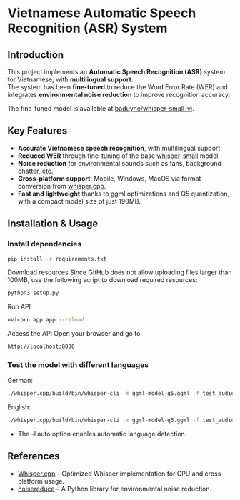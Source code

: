 # Vietnamese Automatic Speech Recognition (ASR) System

## Introduction
This project implements an **Automatic Speech Recognition (ASR)** system for Vietnamese, with **multilingual support**.  
The system has been **fine-tuned** to reduce the Word Error Rate (WER) and integrates **environmental noise reduction** to improve recognition accuracy.  

The fine-tuned model is available at [baduyne/whisper-small-vi](https://huggingface.co/baduyne/whisper-small-vi).

## Key Features
- **Accurate Vietnamese speech recognition**, with multilingual support.  
- **Reduced WER** through fine-tuning of the base [whisper-small](https://huggingface.co/openai/whisper-small) model.  
- **Noise reduction** for environmental sounds such as fans, background chatter, etc.  
- **Cross-platform support**: Mobile, Windows, MacOS via format conversion from [whisper.cpp](https://github.com/ggml-org/whisper.cpp).  
- **Fast and lightweight** thanks to ggml optimizations and Q5 quantization, with a compact model size of just 190MB.  

## Installation & Usage

### Install dependencies
```bash
pip install -r requirements.txt
```

Download resources
Since GitHub does not allow uploading files larger than 100MB, use the following script to download required resources:
```bash
python3 setup.py
```
Run API
```bash
uvicorn app:app --reload
```
Access the API
Open your browser and go to:
```bash
http://localhost:8000
```
### Test the model with different languages
German:
```bash
./whisper.cpp/build/bin/whisper-cli -m ggml-model-q5.ggml -f test_audio/de_test.mp3 -l auto -otxt
```
English:
```bash
./whisper.cpp/build/bin/whisper-cli -m ggml-model-q5.ggml -f test_audio/en_test.mp3 -l auto -otxt
```
- The -l auto option enables automatic language detection.
## References
- [Whisper.cpp](https://github.com/ggml-org/whisper.cpp) – Optimized Whisper implementation for CPU and cross-platform usage.
- [noisereduce](https://pypi.org/project/noisereduce/1.0.1/) – A Python library for environmental noise reduction.

